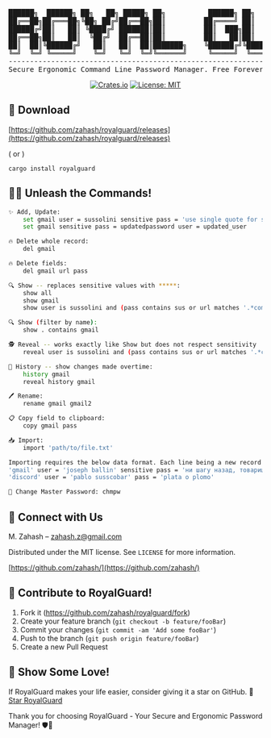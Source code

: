 <div align="center">

<pre>
██████╗  ██████╗ ██╗   ██╗ █████╗ ██╗          ██████╗ ██╗   ██╗ █████╗ ██████╗ ██████╗ 
██╔══██╗██╔═══██╗╚██╗ ██╔╝██╔══██╗██║         ██╔════╝ ██║   ██║██╔══██╗██╔══██╗██╔══██╗
██████╔╝██║   ██║ ╚████╔╝ ███████║██║         ██║  ███╗██║   ██║███████║██████╔╝██║  ██║
██╔══██╗██║   ██║  ╚██╔╝  ██╔══██║██║         ██║   ██║██║   ██║██╔══██║██╔══██╗██║  ██║
██║  ██║╚██████╔╝   ██║   ██║  ██║███████╗    ╚██████╔╝╚██████╔╝██║  ██║██║  ██║██████╔╝
╚═╝  ╚═╝ ╚═════╝    ╚═╝   ╚═╝  ╚═╝╚══════╝     ╚═════╝  ╚═════╝ ╚═╝  ╚═╝╚═╝  ╚═╝╚═════╝ 
----------------------------------------------------------------------------------------
Secure Ergonomic Command Line Password Manager. Free Forever. Made with ❤️ using 🦀
</pre>

[![Crates.io](https://img.shields.io/crates/v/royalguard.svg)](https://crates.io/crates/royalguard)
[![License: MIT](https://img.shields.io/badge/License-MIT-yellow.svg)](https://opensource.org/licenses/MIT)

</div>

## 🚀 Download

[https://github.com/zahash/royalguard/releases](https://github.com/zahash/royalguard/releases)

( or )

```
cargo install royalguard
```

## 🧑‍💻 Unleash the Commands!

```sh
✨ Add, Update:
    set gmail user = sussolini sensitive pass = 'use single quote for spaces' url = mail.google.sus
    set gmail sensitive pass = updatedpassword user = updated_user

🔥 Delete whole record: 
    del gmail

🔥 Delete fields: 
    del gmail url pass

🔍 Show -- replaces sensitive values with *****:
    show all
    show gmail
    show user is sussolini and (pass contains sus or url matches '.*com')

🔍 Show (filter by name):
    show . contains gmail

🕵️ Reveal -- works exactly like Show but does not respect sensitivity
    reveal user is sussolini and (pass contains sus or url matches '.*com')

📜 History -- show changes made overtime:
    history gmail
    reveal history gmail

🖊️ Rename:
    rename gmail gmail2

📋 Copy field to clipboard:
    copy gmail pass

📥 Import:
    import 'path/to/file.txt'

Importing requires the below data format. Each line being a new record
'gmail' user = 'joseph ballin' sensitive pass = 'ни шагу назад, товарищи!'
'discord' user = 'pablo susscobar' pass = 'plata o plomo'

🔐 Change Master Password: chmpw
```

## 🌟 Connect with Us

M. Zahash – zahash.z@gmail.com

Distributed under the MIT license. See `LICENSE` for more information.

[https://github.com/zahash/](https://github.com/zahash/)

## 🤝 Contribute to RoyalGuard!

1. Fork it (<https://github.com/zahash/royalguard/fork>)
2. Create your feature branch (`git checkout -b feature/fooBar`)
3. Commit your changes (`git commit -am 'Add some fooBar'`)
4. Push to the branch (`git push origin feature/fooBar`)
5. Create a new Pull Request

## 🌟 Show Some Love!

If RoyalGuard makes your life easier, consider giving it a star on GitHub. 🌟 [Star RoyalGuard](https://github.com/zahash/royalguard/stargazers)

Thank you for choosing RoyalGuard - Your Secure and Ergonomic Password Manager! 🛡️🚀
